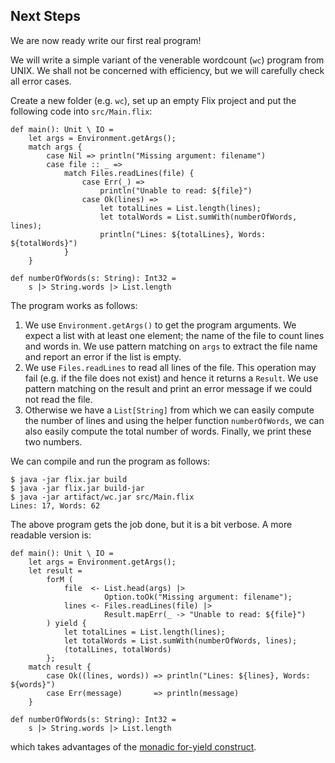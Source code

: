 ## Next Steps

We are now ready write our first real program! 

We will write a simple variant of the venerable wordcount (`wc`) program from
UNIX. We shall not be concerned with efficiency, but we will carefully check all 
error cases. 

Create a new folder (e.g. `wc`), set up an empty Flix project and put the following code into `src/Main.flix`:

```flix
def main(): Unit \ IO = 
    let args = Environment.getArgs();
    match args {
        case Nil => println("Missing argument: filename")
        case file :: _ => 
            match Files.readLines(file) {
                case Err(_) => 
                    println("Unable to read: ${file}")
                case Ok(lines) => 
                    let totalLines = List.length(lines);
                    let totalWords = List.sumWith(numberOfWords, lines);
                    println("Lines: ${totalLines}, Words: ${totalWords}")
            }
    }

def numberOfWords(s: String): Int32 = 
    s |> String.words |> List.length
```

The program works as follows:

1. We use `Environment.getArgs()` to get the program arguments. We expect a list
   with at least one element; the name of the file to count lines and words in.
   We use pattern matching on `args` to extract the file name and report an
   error if the list is empty.
2. We use `Files.readLines` to read all lines of the file. This operation may
   fail (e.g. if the file does not exist) and hence it returns a `Result`. We use pattern matching on the result and print an error message if we could not read the file.
3. Otherwise we have a `List[String]` from which we can easily compute the
   number of lines and using the helper function `numberOfWords`, we can also
   easily compute the total number of words. Finally, we print these two numbers.

We can compile and run the program as follows:

```shell
$ java -jar flix.jar build    
$ java -jar flix.jar build-jar
$ java -jar artifact/wc.jar src/Main.flix
Lines: 17, Words: 62
```

The above program gets the job done, but it is a bit verbose. A more readable
version is:

```flix
def main(): Unit \ IO = 
    let args = Environment.getArgs();
    let result = 
        forM (
            file  <- List.head(args) |> 
                     Option.toOk("Missing argument: filename");
            lines <- Files.readLines(file) |>
                     Result.mapErr(_ -> "Unable to read: ${file}")
        ) yield {
            let totalLines = List.length(lines);
            let totalWords = List.sumWith(numberOfWords, lines);
            (totalLines, totalWords)
        };
    match result {
        case Ok((lines, words)) => println("Lines: ${lines}, Words: ${words}")
        case Err(message)       => println(message)
    }

def numberOfWords(s: String): Int32 = 
    s |> String.words |> List.length
```

which takes advantages of the [monadic for-yield construct](./monadic-for-yield.md).
